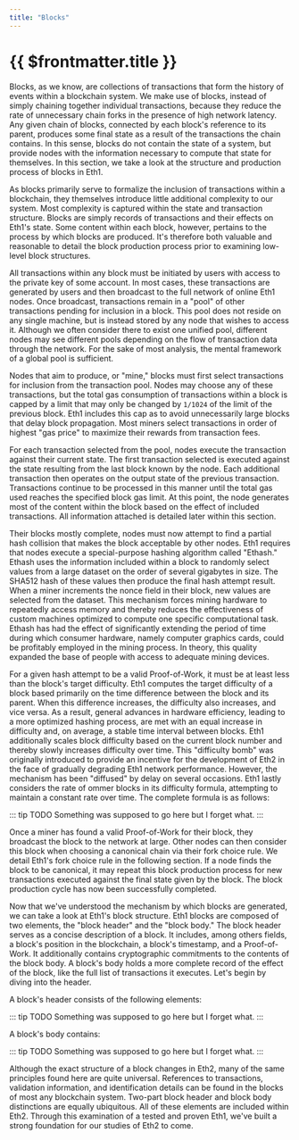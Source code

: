 ```yaml
---
title: "Blocks"
---
```


# {{ $frontmatter.title }}

Blocks, as we know, are collections of transactions that form the history of events within a blockchain system. We make use of blocks, instead of simply chaining together individual transactions, because they reduce the rate of unnecessary chain forks in the presence of high network latency. Any given chain of blocks, connected by each block's reference to its parent, produces some final state as a result of the transactions the chain contains. In this sense, blocks do not contain the state of a system, but provide nodes with the information necessary to compute that state for themselves. In this section, we take a look at the structure and production process of blocks in Eth1.

As blocks primarily serve to formalize the inclusion of transactions within a blockchain, they themselves introduce little additional complexity to our system. Most complexity is captured within the state and transaction structure. Blocks are simply records of transactions and their effects on Eth1's state. Some content within each block, however, pertains to the process by which blocks are produced. It's therefore both valuable and reasonable to detail the block production process prior to examining low-level block structures.

All transactions within any block must be initiated by users with access to the private key of some account. In most cases, these transactions are generated by users and then broadcast to the full network of online Eth1 nodes. Once broadcast, transactions remain in a "pool" of other transactions pending for inclusion in a block. This pool does not reside on any single machine, but is instead stored by any node that wishes to access it. Although we often consider there to exist one unified pool, different nodes may see different pools depending on the flow of transaction data through the network. For the sake of most analysis, the mental framework of a global pool is sufficient.

Nodes that aim to produce, or "mine," blocks must first select transactions for inclusion from the transaction pool. Nodes may choose any of these transactions, but the total gas consumption of transactions within a block is capped by a limit that may only be changed by `1/1024` of the limit of the previous block. Eth1 includes this cap as to avoid unnecessarily large blocks that delay block propagation. Most miners select transactions in order of highest "gas price" to maximize their rewards from transaction fees.

For each transaction selected from the pool, nodes execute the transaction against their current state. The first transaction selected is executed against the state resulting from the last block known by the node. Each additional transaction then operates on the output state of the previous transaction. Transactions continue to be processed in this manner until the total gas used reaches the specified block gas limit. At this point, the node generates most of the content within the block based on the effect of included transactions. All information attached is detailed later within this section.

Their blocks mostly complete, nodes must now attempt to find a partial hash collision that makes the block acceptable by other nodes. Eth1 requires that nodes execute a special-purpose hashing algorithm called "Ethash." Ethash uses the information included within a block to randomly select values from a large dataset on the order of several gigabytes in size. The SHA512 hash of these values then produce the final hash attempt result. When a miner increments the nonce field in their block, new values are selected from the dataset. This mechanism forces mining hardware to repeatedly access memory and thereby reduces the effectiveness of custom machines optimized to compute one specific computational task. Ethash has had the effect of significantly extending the period of time during which consumer hardware, namely computer graphics cards, could be profitably employed in the mining process. In theory, this quality expanded the base of people with access to adequate mining devices.

For a given hash attempt to be a valid Proof-of-Work, it must be at least less than the block's target difficulty. Eth1 computes the target difficulty of a block based primarily on the time difference between the block and its parent. When this difference increases, the difficulty also increases, and vice versa. As a result, general advances in hardware efficiency, leading to a more optimized hashing process, are met with an equal increase in difficulty and, on average, a stable time interval between blocks. Eth1 additionally scales block difficulty based on the current block number and thereby slowly increases difficulty over time. This "difficulty bomb" was originally introduced to provide an incentive for the development of Eth2 in the face of gradually degrading Eth1 network performance. However, the mechanism has been "diffused" by delay on several occasions. Eth1 lastly considers the rate of ommer blocks in its difficulty formula, attempting to maintain a constant rate over time. The complete formula is as follows:

::: tip TODO
Something was supposed to go here but I forget what.
:::

Once a miner has found a valid Proof-of-Work for their block, they broadcast the block to the network at large. Other nodes can then consider this block when choosing a canonical chain via their fork choice rule. We detail Eth1's fork choice rule in the following section. If a node finds the block to be canonical, it may repeat this block production process for new transactions executed against the final state given by the block. The block production cycle has now been successfully completed.

Now that we've understood the mechanism by which blocks are generated, we can take a look at Eth1's block structure. Eth1 blocks are composed of two elements, the "block header" and the "block body." The block header serves as a concise description of a block. It includes, among others fields, a block's position in the blockchain, a block's timestamp, and a Proof-of-Work. It additionally contains cryptographic commitments to the contents of the block body. A block's body holds a more complete record of the effect of the block, like the full list of transactions it executes. Let's begin by diving into the header.

A block's header consists of the following elements:

::: tip TODO
Something was supposed to go here but I forget what.
:::

A block's body contains:

::: tip TODO
Something was supposed to go here but I forget what.
:::

Although the exact structure of a block changes in Eth2, many of the same principles found here are quite universal. References to transactions, validation information, and identification details can be found in the blocks of most any blockchain system. Two-part block header and block body distinctions are equally ubiquitous. All of these elements are included within Eth2. Through this examination of a tested and proven Eth1, we've built a strong foundation for our studies of Eth2 to come.
